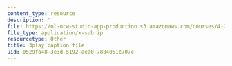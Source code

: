 ```yaml
---
content_type: resource
description: ''
file: https://ol-ocw-studio-app-production.s3.amazonaws.com/courses/4-241j-theory-of-city-form-spring-2013/0529fa483e3d5192aea07884051c707c_1Aj6M4peeGw.vtt
file_type: application/x-subrip
resourcetype: Other
title: 3play caption file
uid: 0529fa48-3e3d-5192-aea0-7884051c707c
---
```


